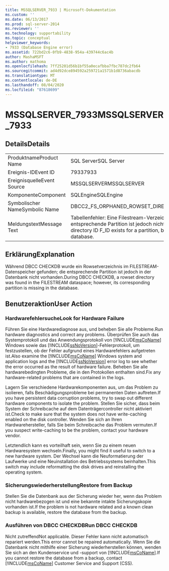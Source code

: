 ```yaml
---
title: MSSQLSERVER_7933 | Microsoft-Dokumentation
ms.custom: ''
ms.date: 06/13/2017
ms.prod: sql-server-2014
ms.reviewer: ''
ms.technology: supportability
ms.topic: conceptual
helpviewer_keywords:
- 7933 (Database Engine error)
ms.assetid: 722bd2c6-0fb9-4838-954a-439744c6ac4b
author: MashaMSFT
ms.author: mathoma
ms.openlocfilehash: 7ff25201d56b1bf55a0ecafbba7fbc787dc2fb64
ms.sourcegitcommit: ad4d92dce894592a259721a1571b1d8736abacdb
ms.translationtype: MT
ms.contentlocale: de-DE
ms.lasthandoff: 08/04/2020
ms.locfileid: "87618699"
---
```

# <a name="mssqlserver_7933"></a><span data-ttu-id="16bbb-102">MSSQLSERVER_7933</span><span class="sxs-lookup"><span data-stu-id="16bbb-102">MSSQLSERVER_7933</span></span>
    
## <a name="details"></a><span data-ttu-id="16bbb-103">Details</span><span class="sxs-lookup"><span data-stu-id="16bbb-103">Details</span></span>  
  
|||  
|-|-|  
|<span data-ttu-id="16bbb-104">Produktname</span><span class="sxs-lookup"><span data-stu-id="16bbb-104">Product Name</span></span>|<span data-ttu-id="16bbb-105">SQL Server</span><span class="sxs-lookup"><span data-stu-id="16bbb-105">SQL Server</span></span>|  
|<span data-ttu-id="16bbb-106">Ereignis-ID</span><span class="sxs-lookup"><span data-stu-id="16bbb-106">Event ID</span></span>|<span data-ttu-id="16bbb-107">7933</span><span class="sxs-lookup"><span data-stu-id="16bbb-107">7933</span></span>|  
|<span data-ttu-id="16bbb-108">Ereignisquelle</span><span class="sxs-lookup"><span data-stu-id="16bbb-108">Event Source</span></span>|<span data-ttu-id="16bbb-109">MSSQLSERVER</span><span class="sxs-lookup"><span data-stu-id="16bbb-109">MSSQLSERVER</span></span>|  
|<span data-ttu-id="16bbb-110">Komponente</span><span class="sxs-lookup"><span data-stu-id="16bbb-110">Component</span></span>|<span data-ttu-id="16bbb-111">SQLEngine</span><span class="sxs-lookup"><span data-stu-id="16bbb-111">SQLEngine</span></span>|  
|<span data-ttu-id="16bbb-112">Symbolischer Name</span><span class="sxs-lookup"><span data-stu-id="16bbb-112">Symbolic Name</span></span>|<span data-ttu-id="16bbb-113">DBCC2_FS_ORPHANED_ROWSET_DIRECTORY</span><span class="sxs-lookup"><span data-stu-id="16bbb-113">DBCC2_FS_ORPHANED_ROWSET_DIRECTORY</span></span>|  
|<span data-ttu-id="16bbb-114">Meldungstext</span><span class="sxs-lookup"><span data-stu-id="16bbb-114">Message Text</span></span>|<span data-ttu-id="16bbb-115">Tabellenfehler: Eine Filestream-Verzeichnis-ID F_ID für eine Partition ist vorhanden, die entsprechende Partition ist jedoch nicht in der Datenbank enthalten.</span><span class="sxs-lookup"><span data-stu-id="16bbb-115">Table error: A Filestream directory ID F_ID exists for a partition, but the corresponding partition does not exist in the database.</span></span>|  
  
## <a name="explanation"></a><span data-ttu-id="16bbb-116">Erklärung</span><span class="sxs-lookup"><span data-stu-id="16bbb-116">Explanation</span></span>  
 <span data-ttu-id="16bbb-117">Während DBCC CHECKDB wurde ein Rowsetverzeichnis im FILESTREAM-Datenspeicher gefunden; die entsprechende Partition ist jedoch in der Datenbank nicht vorhanden.</span><span class="sxs-lookup"><span data-stu-id="16bbb-117">During DBCC CHECKDB, a rowset directory was found in the FILESTREAM dataspace; however, its corresponding partition is missing in the database.</span></span>  
  
## <a name="user-action"></a><span data-ttu-id="16bbb-118">Benutzeraktion</span><span class="sxs-lookup"><span data-stu-id="16bbb-118">User Action</span></span>  
  
### <a name="look-for-hardware-failure"></a><span data-ttu-id="16bbb-119">Hardwarefehlersuche</span><span class="sxs-lookup"><span data-stu-id="16bbb-119">Look for Hardware Failure</span></span>  
 <span data-ttu-id="16bbb-120">Führen Sie eine Hardwarediagnose aus, und beheben Sie alle Probleme.</span><span class="sxs-lookup"><span data-stu-id="16bbb-120">Run hardware diagnostics and correct any problems.</span></span> <span data-ttu-id="16bbb-121">Überprüfen Sie auch das Systemprotokoll und das Anwendungsprotokoll von [!INCLUDE[msCoName](../../includes/msconame-md.md)] Windows sowie das [!INCLUDE[ssNoVersion](../../includes/ssnoversion-md.md)]-Fehlerprotokoll, um festzustellen, ob der Fehler aufgrund eines Hardwarefehlers aufgetreten ist.</span><span class="sxs-lookup"><span data-stu-id="16bbb-121">Also examine the [!INCLUDE[msCoName](../../includes/msconame-md.md)] Windows system and application logs and the [!INCLUDE[ssNoVersion](../../includes/ssnoversion-md.md)] error log to see whether the error occurred as the result of hardware failure.</span></span> <span data-ttu-id="16bbb-122">Beheben Sie alle hardwarebedingten Probleme, die in den Protokollen enthalten sind.</span><span class="sxs-lookup"><span data-stu-id="16bbb-122">Fix any hardware-related problems that are contained in the logs.</span></span>  
  
 <span data-ttu-id="16bbb-123">Lagern Sie verschiedene Hardwarekomponenten aus, um das Problem zu isolieren, falls Beschädigungsprobleme bei permanenten Daten auftreten.</span><span class="sxs-lookup"><span data-stu-id="16bbb-123">If you have persistent data corruption problems, try to swap out different hardware components to isolate the problem.</span></span> <span data-ttu-id="16bbb-124">Stellen Sie sicher, dass beim System der Schreibcache auf dem Datenträgercontroller nicht aktiviert ist.</span><span class="sxs-lookup"><span data-stu-id="16bbb-124">Check to make sure that the system does not have write-caching enabled on the disk controller.</span></span> <span data-ttu-id="16bbb-125">Wenden Sie sich an Ihren Hardwarehersteller, falls Sie beim Schreibcache das Problem vermuten.</span><span class="sxs-lookup"><span data-stu-id="16bbb-125">If you suspect write-caching to be the problem, contact your hardware vendor.</span></span>  
  
 <span data-ttu-id="16bbb-126">Letztendlich kann es vorteilhaft sein, wenn Sie zu einem neuen Hardwaresystem wechseln.</span><span class="sxs-lookup"><span data-stu-id="16bbb-126">Finally, you might find it useful to switch to a new hardware system.</span></span> <span data-ttu-id="16bbb-127">Der Wechsel kann die Neuformatierung der Laufwerke und eine Neuinstallation des Betriebssystems beinhalten.</span><span class="sxs-lookup"><span data-stu-id="16bbb-127">This switch may include reformatting the disk drives and reinstalling the operating system.</span></span>  
  
### <a name="restore-from-backup"></a><span data-ttu-id="16bbb-128">Sicherungswiederherstellung</span><span class="sxs-lookup"><span data-stu-id="16bbb-128">Restore from Backup</span></span>  
 <span data-ttu-id="16bbb-129">Stellen Sie die Datenbank aus der Sicherung wieder her, wenn das Problem nicht hardwarebezogen ist und eine bekannte intakte Sicherungskopie vorhanden ist.</span><span class="sxs-lookup"><span data-stu-id="16bbb-129">If the problem is not hardware related and a known clean backup is available, restore the database from the backup.</span></span>  
  
### <a name="run-dbcc-checkdb"></a><span data-ttu-id="16bbb-130">Ausführen von DBCC CHECKDB</span><span class="sxs-lookup"><span data-stu-id="16bbb-130">Run DBCC CHECKDB</span></span>  
 <span data-ttu-id="16bbb-131">Nicht zutreffend</span><span class="sxs-lookup"><span data-stu-id="16bbb-131">Not applicable.</span></span> <span data-ttu-id="16bbb-132">Dieser Fehler kann nicht automatisch repariert werden.</span><span class="sxs-lookup"><span data-stu-id="16bbb-132">This error cannot be repaired automatically.</span></span> <span data-ttu-id="16bbb-133">Wenn Sie die Datenbank nicht mithilfe einer Sicherung wiederherstellen können, wenden Sie sich an den Kundenservice und -support von [!INCLUDE[msCoName](../../includes/msconame-md.md)].</span><span class="sxs-lookup"><span data-stu-id="16bbb-133">If you cannot restore the database from a backup, contact [!INCLUDE[msCoName](../../includes/msconame-md.md)] Customer Service and Support (CSS).</span></span>  
  
  
